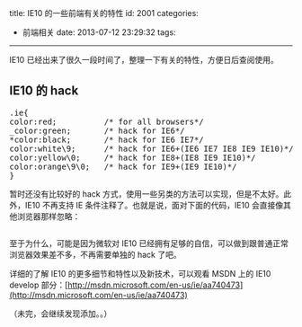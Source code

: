 title: IE10 的一些前端有关的特性
id: 2001
categories:
  - 前端相关
date: 2013-07-12 23:29:32
tags:
---

IE10 已经出来了很久一段时间了，整理一下有关的特性，方便日后查阅使用。

## IE10 的 hack

<pre>.ie{
color:red;          /* for all browsers*/
_color:green;       /* hack for IE6*/
*color:black;       /* hack for IE6 IE7*/
color:white\9;      /* hack for IE6+(IE6 IE7 IE8 IE9 IE10)*/
color:yellow\0;     /* hack for IE8+(IE8 IE9 IE10)*/
color:orange\9\0;   /* hack for IE9+(IE9 IE10)*/
}</pre>

暂时还没有比较好的 hack 方式，使用一些另类的方法可以实现，但是不太好。此外，IE10 不再支持 IE 条件注释了。也就是说，面对下面的代码，IE10 会直接像其他浏览器那样忽略：

<pre><!--[if IE]>IE 条件注释的内容<![endif]--></pre>

至于为什么，可能是因为微软对 IE10 已经拥有足够的自信，可以做到跟普通正常浏览器效果差不多，不再需要单独的 hack 了吧。

详细的了解 IE10 的更多细节和特性以及新技术，可以观看 MSDN 上的 IE10 develop 部分：[http://msdn.microsoft.com/en-us/ie/aa740473](http://msdn.microsoft.com/en-us/ie/aa740473)

（未完，会继续发现添加。。）